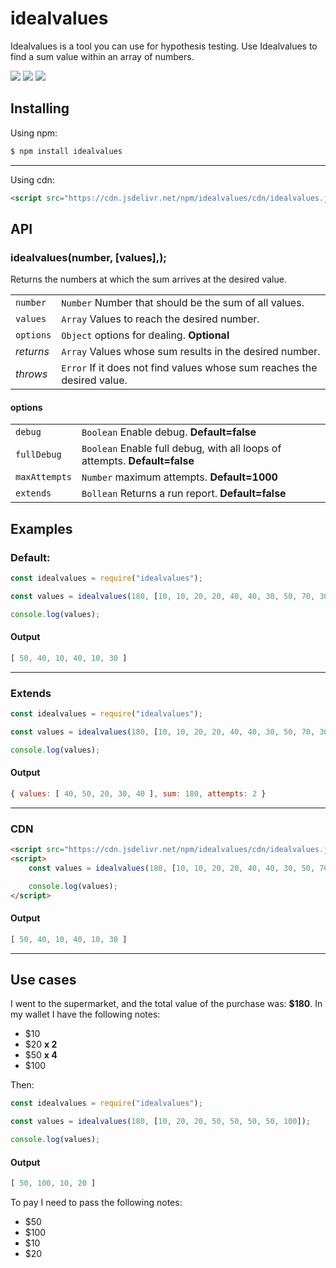 # idealvalues

Idealvalues is a tool you can use for hypothesis testing. Use Idealvalues to find a sum value within an array of numbers.

[![](https://img.shields.io/npm/v/idealvalues.svg)](https://npmjs.org/package/idealvalues)  [![](https://img.shields.io/npm/dt/idealvalues.svg?maxAge=3600)](https://www.npmjs.com/package/idealvalues) [![](https://data.jsdelivr.com/v1/package/npm/idealvalues/badge)](https://www.jsdelivr.com/package/npm/idealvalues)
## Installing

Using npm:

```bash
$ npm install idealvalues
```
---
Using cdn:

```html
<script src="https://cdn.jsdelivr.net/npm/idealvalues/cdn/idealvalues.js" integrity="sha256-pHB+sncAePApDDjJyqPddPhPLKK7OPe493sMwOlFVBs=" crossorigin="anonymous"></script>
```

## API

### idealvalues(number, [values],);

Returns the numbers at which the sum arrives at the desired value.

|           |                                                                           |
| --------- | ------------------------------------------------------------------------- |
| `number`  | `Number` Number that should be the sum of all values.                     |
| `values`  | `Array`  Values to reach the desired number.                              |
| `options` | `Object` options for dealing. **Optional**                                |
| _returns_ | `Array`  Values whose sum results in the desired number.                  |
| _throws_  | `Error`  If it does not find values whose sum reaches the desired value.  |

#### options

|               |                                                                               |
| ------------- | ----------------------------------------------------------------------------- |
| `debug`       | `Boolean` Enable debug. **Default=false**                                     |
| `fullDebug`   | `Boolean` Enable full debug, with all loops of attempts.  **Default=false**   |
| `maxAttempts` | `Number` maximum attempts. **Default=1000**                                   |
| `extends`     | `Bollean` Returns a run report. **Default=false**                             |

## Examples

### Default:

```js
const idealvalues = require("idealvalues");

const values = idealvalues(180, [10, 10, 20, 20, 40, 40, 30, 50, 70, 30, 40]);

console.log(values);
```

#### Output

```js
[ 50, 40, 10, 40, 10, 30 ]
```
---
### Extends

```js
const idealvalues = require("idealvalues");

const values = idealvalues(180, [10, 10, 20, 20, 40, 40, 30, 50, 70, 30, 40], {extends: true});

console.log(values);
```

#### Output

```js
{ values: [ 40, 50, 20, 30, 40 ], sum: 180, attempts: 2 }
```
---
### CDN

```html
<script src="https://cdn.jsdelivr.net/npm/idealvalues/cdn/idealvalues.js" integrity="sha256-pHB+sncAePApDDjJyqPddPhPLKK7OPe493sMwOlFVBs=" crossorigin="anonymous"></script>
<script>
    const values = idealvalues(180, [10, 10, 20, 20, 40, 40, 30, 50, 70, 30, 40]);

    console.log(values);
</script>
```
#### Output

```js
[ 50, 40, 10, 40, 10, 30 ]
```
---
## Use cases

I went to the supermarket, and the total value of the purchase was: **$180**. In my wallet I have the following notes:

- $10
- $20 **x 2**
- $50 **x 4**
- $100

Then:

```js
const idealvalues = require("idealvalues");

const values = idealvalues(180, [10, 20, 20, 50, 50, 50, 50, 100]);

console.log(values);
```

#### Output

```js
[ 50, 100, 10, 20 ]
```

To pay I need to pass the following notes:

- $50
- $100
- $10
- $20